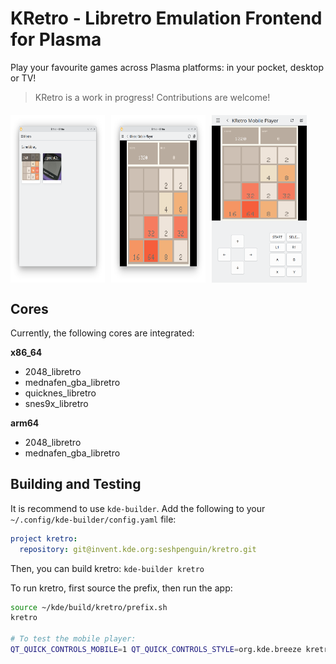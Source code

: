 # KRetro - Libretro Emulation Frontend for Plasma

Play your favourite games across Plasma platforms: in your pocket, desktop or TV!

> KRetro is a work in progress! Contributions are welcome!

<div style="display: flex; flex-direction: row; gap: 10px; overflow-x: auto; margin: 20px 0;">
  <img src="./screenshots/screenshot-home.png" alt="KRetro Game Library" width="30%" />
  <img src="./screenshots/screenshot-desktop.png" alt="KRetro Desktop Player" width="30%" />
  <img src="./screenshots/screenshot-mobile.png" alt="KRetro Mobile Player" width="30%" />
</div>

## Cores

Currently, the following cores are integrated:

**x86_64**
- 2048_libretro
- mednafen_gba_libretro
- quicknes_libretro
- snes9x_libretro

**arm64**
- 2048_libretro
- mednafen_gba_libretro

## Building and Testing
It is recommend to use `kde-builder`. Add the following to your `~/.config/kde-builder/config.yaml` file:

```yaml
project kretro:
  repository: git@invent.kde.org:seshpenguin/kretro.git
```
Then, you can build kretro: `kde-builder kretro`

To run kretro, first source the prefix, then run the app:

```bash
source ~/kde/build/kretro/prefix.sh
kretro

# To test the mobile player:
QT_QUICK_CONTROLS_MOBILE=1 QT_QUICK_CONTROLS_STYLE=org.kde.breeze kretro
```